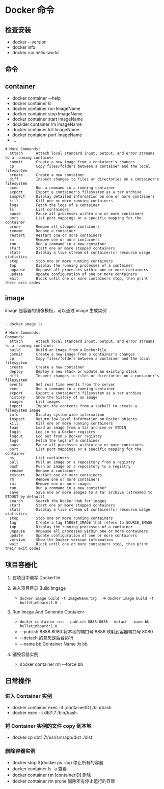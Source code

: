 # Docker 命令

## 检查安装

- docker --version
- docker info
- docker run hello-world

## 命令

## container

- docker container --help
- docker container ls
- docker container run ImageName
- docker container stop ImageName
- docker container start ImageName
- dockder container rm ImageName
- docker container kill ImageName
- docker contaienr port ImageName
- ...

```shell
# More Commands:
  attach      Attach local standard input, output, and error streams to a running container
  commit      Create a new image from a container's changes
  cp          Copy files/folders between a container and the local filesystem
  create      Create a new container
  diff        Inspect changes to files or directories on a container's filesystem
  exec        Run a command in a running container
  export      Export a container's filesystem as a tar archive
  inspect     Display detailed information on one or more containers
  kill        Kill one or more running containers
  logs        Fetch the logs of a container
  ls          List containers
  pause       Pause all processes within one or more containers
  port        List port mappings or a specific mapping for the container
  prune       Remove all stopped containers
  rename      Rename a container
  restart     Restart one or more containers
  rm          Remove one or more containers
  run         Run a command in a new container
  start       Start one or more stopped containers
  stats       Display a live stream of container(s) resource usage statistics
  stop        Stop one or more running containers
  top         Display the running processes of a container
  unpause     Unpause all processes within one or more containers
  update      Update configuration of one or more containers
  wait        Block until one or more containers stop, then print their exit codes

```

## image

image 是容器的镜像模板，可以通过 image 生成实例

```shell

- docker image ls

# More Commands:
Commands:
  attach      Attach local standard input, output, and error streams to a running container
  build       Build an image from a Dockerfile
  commit      Create a new image from a container's changes
  cp          Copy files/folders between a container and the local filesystem
  create      Create a new container
  deploy      Deploy a new stack or update an existing stack
  diff        Inspect changes to files or directories on a container's filesystem
  events      Get real time events from the server
  exec        Run a command in a running container
  export      Export a container's filesystem as a tar archive
  history     Show the history of an image
  images      List images
  import      Import the contents from a tarball to create a filesystem image
  info        Display system-wide information
  inspect     Return low-level information on Docker objects
  kill        Kill one or more running containers
  load        Load an image from a tar archive or STDIN
  login       Log in to a Docker registry
  logout      Log out from a Docker registry
  logs        Fetch the logs of a container
  pause       Pause all processes within one or more containers
  port        List port mappings or a specific mapping for the container
  ps          List containers
  pull        Pull an image or a repository from a registry
  push        Push an image or a repository to a registry
  rename      Rename a container
  restart     Restart one or more containers
  rm          Remove one or more containers
  rmi         Remove one or more images
  run         Run a command in a new container
  save        Save one or more images to a tar archive (streamed to STDOUT by default)
  search      Search the Docker Hub for images
  start       Start one or more stopped containers
  stats       Display a live stream of container(s) resource usage statistics
  stop        Stop one or more running containers
  tag         Create a tag TARGET_IMAGE that refers to SOURCE_IMAGE
  top         Display the running processes of a container
  unpause     Unpause all processes within one or more containers
  update      Update configuration of one or more containers
  version     Show the Docker version information
  wait        Block until one or more containers stop, then print their exit codes
```

## 项目容器化

1. 在项目中编写 Dockerfile
2. 进入项目目录 Build Imgage

   - `docker image build -t ImageName:tag .` => `docker image build -t bulletinboard:1.0 .`

3. Run Image And Generate Contaienr

   - `docker container run --publish 8888:8080 --detach --name bb bulletinboard:1.0`
   - --publish 8888:8080 将本地的端口号 8888 映射到容器端口号 8080
   - --detach 的意思是后台运行
   - --name bb Container Name 为 bb

4. 销毁容器实例
   - docker container rm --force bb

## 日常操作

### 进入 Container 实例

- docker container exec -it [containerID] /bin/bash
- docker exec -it dbt1.7 /bin/bash

### 将 Container 实例的文件 copy 到本地

- docker cp dbt1.7:/usr/src/app/dist ./dist

### 删除容器实例

- docker stop \$(docker ps -aq) 停止所有的容器
- docker container ls -a 查看
- docker container rm [containerID] 删除
- docker container rm prune 删除所有停止运行的容器
